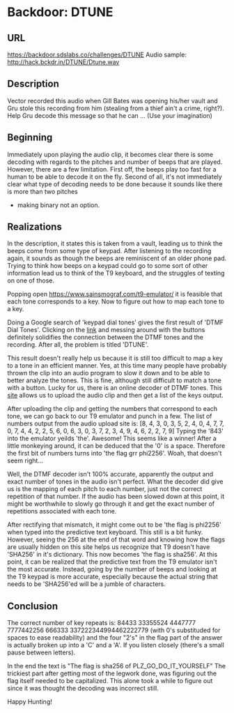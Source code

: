 # Backdoor: DTUNE

## URL
https://backdoor.sdslabs.co/challenges/DTUNE
Audio sample: http://hack.bckdr.in/DTUNE/Dtune.wav

## Description
Vector recorded this audio when Gill Bates was opening his/her vault and Gru
stole this recording from him (stealing from a thief ain't a crime, right?).
Help Gru decode this message so that he can ... (Use your imagination)

## Beginning
Immediately upon playing the audio clip, it becomes clear there is some decoding
with regards to the pitches and number of beeps that are played. However, there
are a few limitation. First off, the beeps play too fast for a human to be able
to decode it on the fly. Second of all, it's not immediately clear what type of
decoding needs to be done because it sounds like there is more than two pitches
- making binary not an option.

## Realizations
In the description, it states this is taken from a vault, leading us to think
the beeps come from some type of keypad. After listening to the recording
again, it sounds as though the beeps are reminiscent of an older phone pad.
Trying to think how beeps on a keypad could go to some sort of other
information lead us to think of the T9 keyboard, and the struggles of texting
on one of those.

Popping open https://www.sainsmograf.com/t9-emulator/ it is feasible that
each tone corresponds to a key. Now to figure out how to map each tone to a key.

Doing a Google search of 'keypad dial tones' gives the first result of 'DTMF
Dial Tones'. Clicking on the [link](http://onlinetonegenerator.com/dtmf.html)
and messing around with the buttons definitely solidifies the connection
between the DTMF tones and the recording. After all, the problem is titled
'DTUNE'.

This result doesn't really help us because it is still too difficult to map a
key to a tone in an efficient manner. Yes, at this time many people have
probably thrown the clip into an audio program to slow it down and to be able
to better analyze the tones. This is fine, although still difficult to match a
tone with a button. Lucky for us, there is an online decoder of DTMF tones.
This [site](http://dialabc.com/sound/detect/) allows us to upload the audio
clip and then get a list of the keys output.

After uploading the clip and getting the numbers that correspond to each tone,
we can go back to our T9 emulator and punch in a few. The list of numbers output
from the audio upload site is:
[8, 4, 3, 0, 3, 5, 2, 4, 0, 4, 7, 7, 0, 7, 4, 4, 2, 2, 5, 6, 0, 6, 3, 0, 3, 7,
 2, 3, 4, 9, 4, 6, 2, 2, 7, 9]
Typing the '843' into the emulator yeilds 'the'. Awesome! This seems like a
winner! After a little monkeying around, it can be deduced that the '0' is a
space. Therefore the first bit of numbers turns into 'the flag grr phi2256'.
Woah, that doesn't seem right...

Well, the DTMF decoder isn't 100% accurate, apparently the output and exact
number of tones in the audio isn't perfect. What the decoder did give us is the
mapping of each pitch to each number, just not the correct repetition of that
number. If the audio has been slowed down at this point, it might be worthwhile
to slowly go through it and get the exact number of repetitions associated with
each tone.

After rectifying that mismatch, it might come out to be 'the flag is phi2256'
when typed into the predictive text keyboard. This still is a bit funky.
However, seeing the 256 at the end of that word and knowing how the flags are
usually hidden on this site helps us recognize that T9 doesn't have 'SHA256'
in it's dictionary. This now becomes 'the flag is sha256'. At this point, it
can be realized that the predictive text from the T9 emulator isn't the most
accurate. Instead, going by the number of beeps and looking at the T9 keypad is
more accurate, especially because the actual string that needs to be 'SHA256'ed
will be a jumble of characters.

## Conclusion
The correct number of key repeats is:
84433 33355524 4447777 7777442256 666333 337222344994462222779 (with 0's
substituded for spaces to ease readability) and the four "2's" in the flag
part of the answer is actually broken up into a 'C' and a 'A'. If you listen
closely (there's a small pause between letters).

In the end the text is "The flag is sha256 of PLZ_GO_DO_IT_YOURSELF"
The trickiest part after getting most of the legwork done, was figuring out
the flag itself needed to be capitalized. This alone took a while to figure out
since it was thought the decoding was incorrect still.

Happy Hunting!
